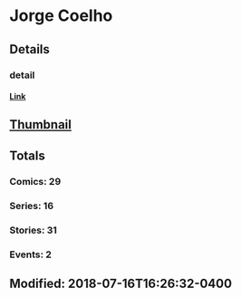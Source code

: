 # Jorge  Coelho 
## Details
### detail
#### [Link](http://marvel.com/comics/creators/12823/jorge_coelho?utm_campaign=apiRef&utm_source=225578a89fc76f3d20fbffda5d17a88d)
## [Thumbnail](http://i.annihil.us/u/prod/marvel/i/mg/b/40/image_not_available.jpg)
## Totals
### Comics: 29
### Series: 16
### Stories: 31
### Events: 2
## Modified: 2018-07-16T16:26:32-0400